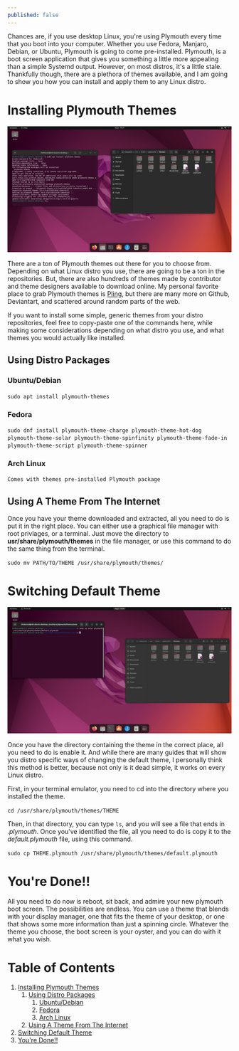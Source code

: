 ```yaml
---
published: false
---
```

Chances are, if you use desktop Linux, you're using Plymouth every time that you boot into your computer. Whether you use Fedora, Manjaro, Debian, or Ubuntu, Plymouth is going to come pre-installed. Plymouth, is a boot screen application that gives you something a little more appealing than a simple Systemd output. However, on most distros, it's a little stale. Thankfully though, there are a plethora of themes available, and I am going to show you how you can install and apply them to any Linux distro.


<a id="org6a3d2f6"></a>

# Installing Plymouth Themes

![IMG1](/images/PlymouthTheme2.png) 

There are a ton of Plymouth themes out there for you to choose from. Depending on what Linux distro you use, there are going to be a ton in the repositories. But, there are also hundreds of themes made by contributor and theme designers available to download online. My personal favorite place to grab Plymouth themes is [Pling](https://www.gnome-look.org/browse?cat=108&ord=latest), but there are many more on Github, Deviantart, and scattered around random parts of the web.

If you want to install some simple, generic themes from your distro repositories, feel free to copy-paste one of the commands here, while making some considerations depending on what distro you use, and what themes you would actually like installed. 


<a id="org91c8bb0"></a>

## Using Distro Packages


<a id="org7a0f8d4"></a>

### Ubuntu/Debian

`sudo apt install plymouth-themes`


<a id="orgd51c527"></a>

### Fedora

`sudo dnf install plymouth-theme-charge plymouth-theme-hot-dog plymouth-theme-solar plymouth-theme-spinfinity plymouth-theme-fade-in plymouth-theme-script plymouth-theme-spinner`


<a id="org28058b9"></a>

### Arch Linux

`Comes with themes pre-installed Plymouth package` 


<a id="org6bf390d"></a>

## Using A Theme From The Internet

Once you have your theme downloaded and extracted, all you need to do is put it in the right place. You can either use a graphical file manager with root privlages, or a terminal. Just move the directory to **usr/share/plymouth/themes** in the file manager, or use this command to do the same thing from the terminal.

`sudo mv PATH/TO/THEME /usr/share/plymouth/themes/`


<a id="orgd907530"></a>

# Switching Default Theme

![IMG2](/images/PlymouthTheme3.png) 

Once you have the directory containing the theme in the correct place, all you need to do is enable it. And while there are many guides that will show you distro specific ways of changing the default theme, I personally think this method is better, because not only is it dead simple, it works on every Linux distro.

First, in your terminal emulator, you need to cd into the directory where you installed the theme. 

`cd /usr/share/plymouth/themes/THEME`

Then, in that directory, you can type `ls`, and you will see a file that ends in *.plymouth*. Once you've identified the file, all you need to do is copy it to the *default.plymouth* file, using this command.

`sudo cp THEME.plymouth /usr/share/plymouth/themes/default.plymouth`


<a id="orgd612952"></a>

# You're Done!!

All you need to do now is reboot, sit back, and admire your new plymouth boot screen. The possibilities are endless. You can use a theme that blends with your display manager, one that fits the theme of your desktop, or one that shows some more information than just a spinning circle. Whatever the theme you choose, the boot screen is your oyster, and you can do with it what you wish. 


# Table of Contents

1.  [Installing Plymouth Themes](#org6a3d2f6)
    1.  [Using Distro Packages](#org91c8bb0)
        1.  [Ubuntu/Debian](#org7a0f8d4)
        2.  [Fedora](#orgd51c527)
        3.  [Arch Linux](#org28058b9)
    2.  [Using A Theme From The Internet](#org6bf390d)
2.  [Switching Default Theme](#orgd907530)
3.  [You're Done!!](#orgd612952)
